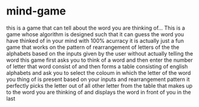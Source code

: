 # mind-game
this is a game that can tell about the word you are thinking of...
This is a game whose algorithm is designed such that it can guess the word you have thinked of in your mind with 100% acurracy it is actually just a fun game that works on the pattern of rearrangement of letters of the the alphabets based on the inputs given by the user without actually telling the word  this game first asks you to think of a word and then enter the number of letter that word consist of and then forms a table consisting of english alphabets and ask you to select the coloum in which the letter of the word you thing of is present based on your inputs and rearrangement pattern it perfectly picks the letter out of all other letter from the table that makes up to the word you are thinking of and displays the word in front of you in the last
